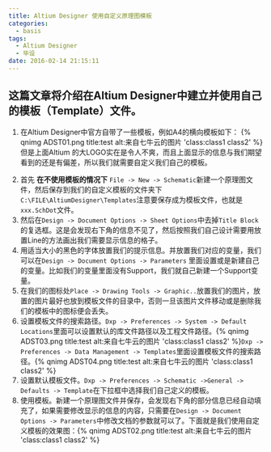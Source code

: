 ```yaml
---
title: Altium Designer 使用自定义原理图模板
categories:
  - basis
tags:
  - Altium Designer
  - 毕设
date: 2016-02-14 21:15:11
---
```


## 这篇文章将介绍在Altium Designer中建立并使用自己的模板（Template）文件。
1. 在Altium Designer中官方自带了一些模板，例如A4的横向模板如下：
{% qnimg ADST01.png title:test alt:来自七牛云的图片 'class:class1 class2' %}但是上面Altium 的大LOGO实在是令人不爽，而且上面显示的信息与我们期望看到的还是有偏差，所以我们就需要自定义我们自己的模板。
<!--more-->
2. 首先 **在不使用模板的情况下** `File -> New -> Schematic`新建一个原理图文件，然后保存到我们的自定义模板的文件夹下`C:\FILE\AltiumDesigner\Templates`注意要保存成为模板文件，也就是`xxx.SchDot`文件。
3. 然后在`Design -> Document Options -> Sheet Options`中去掉`Title Block`的复选框。这是会发现右下角的信息不见了，然后按照我们自己设计需要用放置Line的方法画出我们需要显示信息的格子。
4. 用适当大小的黑色的字体放置我们的提示信息。并放置我们对应的变量，我们可以在`Design -> Document Options -> Parameters` 里面设置或是新建自己的变量。比如我们的变量里面没有Support，我们就自己新建一个Support变量。
5. 在我们的图标处`Place -> Drawing Tools -> Graphic..`放置我们的图片，放置的图片最好也放到模板文件的目录中，否则一旦该图片文件移动或是删除我们的模板中的图标便会丢失。
6. 设置模板文件的搜索路径。`Dxp -> Preferences -> System -> Default Locations`里面可以设置默认的库文件路径以及工程文件路径。{% qnimg ADST03.png title:test alt:来自七牛云的图片 'class:class1 class2' %}`Dxp -> Preferences -> Data Management -> Templates`里面设置模板文件的搜索路径。{% qnimg ADST04.png title:test alt:来自七牛云的图片 'class:class1 class2' %}
7. 设置默认模板文件。`Dxp -> Preferences -> Schematic ->General -> Defaults -> Template`在下拉框中选择我们自己定义的模板。
8. 使用模板。新建一个原理图文件并保存，会发现右下角的部分信息已经自动填充了，如果需要修改显示的信息的内容，只需要在`Design -> Document Options -> Parameters`中修改文档的参数就可以了。下面就是我们使用自定义模板的效果图：{% qnimg ADST02.png title:test alt:来自七牛云的图片 'class:class1 class2' %}

